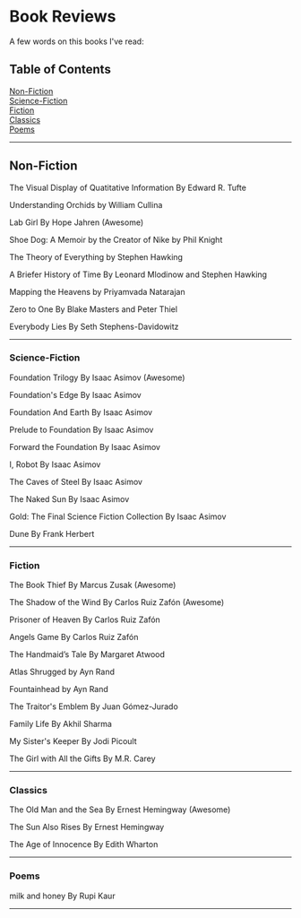 # Book Reviews

A few words on this books I've read:

## Table of Contents

[Non-Fiction](#nonfiction)  
[Science-Fiction](#science_fiction)  
[Fiction](#fiction)  
[Classics](#classics)  
[Poems](#poems)  

---

## Non-Fiction

The Visual Display of Quatitative Information By Edward R. Tufte

Understanding Orchids by William Cullina

Lab Girl By Hope Jahren (Awesome)

Shoe Dog: A Memoir by the Creator of Nike by Phil Knight

The Theory of Everything by Stephen Hawking

A Briefer History of Time By Leonard Mlodinow and Stephen Hawking

Mapping the Heavens by Priyamvada Natarajan

Zero to One By Blake Masters and Peter Thiel

Everybody Lies By Seth Stephens-Davidowitz

---

### Science-Fiction

Foundation Trilogy By Isaac Asimov (Awesome)

Foundation's Edge By Isaac Asimov

Foundation And Earth By Isaac Asimov

Prelude to Foundation By Isaac Asimov

Forward the Foundation By Isaac Asimov

I, Robot By Isaac Asimov

The Caves of Steel By Isaac Asimov

The Naked Sun By Isaac Asimov

Gold: The Final Science Fiction Collection By Isaac Asimov

Dune By Frank Herbert

---

### Fiction

The Book Thief By Marcus Zusak (Awesome)

The Shadow of the Wind By Carlos Ruiz Zafón (Awesome)

Prisoner of Heaven By Carlos Ruiz Zafón

Angels Game By Carlos Ruiz Zafón

The Handmaid’s Tale By Margaret Atwood

Atlas Shrugged by Ayn Rand

Fountainhead by Ayn Rand

The Traitor's Emblem By Juan Gómez-Jurado

Family Life By Akhil Sharma

My Sister's Keeper By Jodi Picoult


The Girl with All the Gifts By M.R. Carey

---

### Classics

The Old Man and the Sea By Ernest Hemingway (Awesome)

The Sun Also Rises By Ernest Hemingway

The Age of Innocence By Edith Wharton

---

### Poems

milk and honey By Rupi Kaur

---
